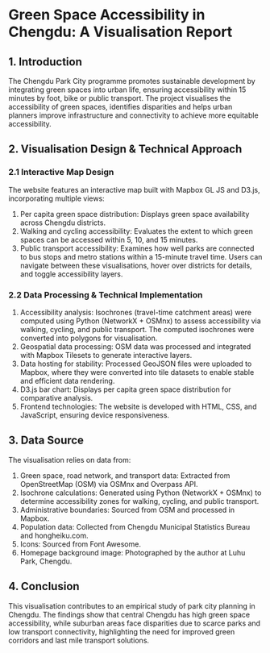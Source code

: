# Green Space Accessibility in Chengdu: A Visualisation Report
## 1. Introduction 
The Chengdu Park City programme promotes sustainable development by integrating green spaces into urban life, ensuring accessibility within 15 minutes by foot, bike or public transport. The project visualises the accessibility of green spaces, identifies disparities and helps urban planners improve infrastructure and connectivity to achieve more equitable accessibility.
## 2. Visualisation Design & Technical Approach
### 2.1 Interactive Map Design
The website features an interactive map built with Mapbox GL JS and D3.js, incorporating multiple views:
1. Per capita green space distribution: Displays green space availability across Chengdu districts.
2. Walking and cycling accessibility: Evaluates the extent to which green spaces can be accessed within 5, 10, and 15 minutes.
3. Public transport accessibility: Examines how well parks are connected to bus stops and metro stations within a 15-minute travel time.
Users can navigate between these visualisations, hover over districts for details, and toggle accessibility layers.
### 2.2 Data Processing & Technical Implementation
1. Accessibility analysis: Isochrones (travel-time catchment areas) were computed using Python (NetworkX + OSMnx) to assess accessibility via walking, cycling, and public transport. The computed isochrones were converted into polygons for visualisation.
2. Geospatial data processing: OSM data was processed and integrated with Mapbox Tilesets to generate interactive layers.
3. Data hosting for stability: Processed GeoJSON files were uploaded to Mapbox, where they were converted into tile datasets to enable stable and efficient data rendering.
4. D3.js bar chart: Displays per capita green space distribution for comparative analysis.
5. Frontend technologies: The website is developed with HTML, CSS, and JavaScript, ensuring device responsiveness.
## 3. Data Source
The visualisation relies on data from:
1. Green space, road network, and transport data: Extracted from OpenStreetMap (OSM) via OSMnx and Overpass API.
2. Isochrone calculations: Generated using Python (NetworkX + OSMnx) to determine accessibility zones for walking, cycling, and public transport.
3. Administrative boundaries: Sourced from OSM and processed in Mapbox.
4. Population data: Collected from Chengdu Municipal Statistics Bureau and hongheiku.com.
5. Icons: Sourced from Font Awesome.
6. Homepage background image: Photographed by the author at Luhu Park, Chengdu.
## 4. Conclusion
This visualisation contributes to an empirical study of park city planning in Chengdu. The findings show that central Chengdu has high green space accessibility, while suburban areas face disparities due to scarce parks and low transport connectivity, highlighting the need for improved green corridors and last mile transport solutions.
